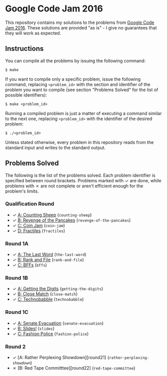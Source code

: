 # Google Code Jam 2016

This repository contains my solutions to the problems from [Google Code Jam 2016][1]. These solutions are provided "as is" - I give no guarantees that they will work as expected.

## Instructions

You can compile all the problems by issuing the following command:

    $ make

If you want to compile only a specific problem, issue the following command, replacing `<problem_id>` with the section and identifier of the problem you want to compile (see section "Problems Solved" for the list of possible identifiers):

    $ make <problem_id>

Running a compiled problem is just a matter of executing a command similar to the next one, replacing `<problem_id>` with the identifier of the desired problem:

    $ ./<problem_id>

Unless stated otherwise, every problem in this repository reads from the standard input and writes to the standard output.

## Problems Solved

The following is the list of the problems solved. Each problem identifier is specified between round brackets. Problems marked with ✓ are done, while problems with ✗ are not complete or aren't efficient enough for the problem's limits.

### Qualification Round

* ✓ [A: Counting Sheep][qual1] (`counting-sheep`)
* ✓ [B: Revenge of the Pancakes][qual2] (`revenge-of-the-pancakes`)
* ✓ [C: Coin Jam][qual3] (`coin-jam`)
* ✓ [D: Fractiles][qual4] (`fractiles`)

### Round 1A

* ✓ [A: The Last Word][round1a1] (`the-last-word`)
* ✓ [B: Rank and File][round1a2] (`rank-and-file`)
* ✓ [C: BFFs][round1a3] (`bffs`)

### Round 1B

* ✓ [A: Getting the Digits][round1b1] (`getting-the-digits`)
* ✓ [B: Close Match][round1b2] (`close-match`)
* ✓ [C: Technobabble][round1b3] (`technobabble`)

### Round 1C

* ✓ [A: Senate Evacuation][round1c1] (`senate-evacuation`)
* ✓ [B: Slides!][round1c2] (`slides`)
* ✓ [C: Fashion Police][round1c3] (`fashion-police`)

### Round 2

* ✓ [A: Rather Perplexing Showdown][round21] (`rather-perplexing-showdown`)
* ✗ [B: Red Tape Committtee][round22] (`red-tape-committee`)

[1]: https://code.google.com/codejam
[qual1]: https://code.google.com/codejam/contest/6254486/dashboard#s=p0
[qual2]: https://code.google.com/codejam/contest/6254486/dashboard#s=p1
[qual3]: https://code.google.com/codejam/contest/6254486/dashboard#s=p2
[qual4]: https://code.google.com/codejam/contest/6254486/dashboard#s=p3
[round1a1]: https://code.google.com/codejam/contest/4304486/dashboard#s=p0
[round1a2]: https://code.google.com/codejam/contest/4304486/dashboard#s=p1
[round1a3]: https://code.google.com/codejam/contest/4304486/dashboard#s=p2
[round1b1]: https://code.google.com/codejam/contest/11254486/dashboard#s=p0
[round1b2]: https://code.google.com/codejam/contest/11254486/dashboard#s=p1
[round1b3]: https://code.google.com/codejam/contest/11254486/dashboard#s=p2
[round1c1]: https://code.google.com/codejam/contest/4314486/dashboard#s=p0
[round1c2]: https://code.google.com/codejam/contest/4314486/dashboard#s=p1
[round1c3]: https://code.google.com/codejam/contest/4314486/dashboard#s=p2
